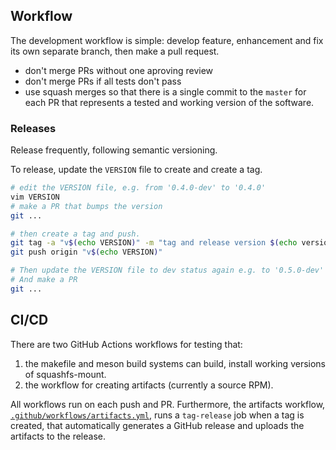 ## Workflow

The development workflow is simple: develop feature, enhancement and fix its own separate branch, then make a pull request.
* don't merge PRs without one aproving review
* don't merge PRs if all tests don't pass
* use squash merges so that there is a single commit to the `master` for each PR that represents a tested and working version of the software.

### Releases

Release frequently, following semantic versioning.

To release, update the `VERSION` file to create and create a tag.
```bash
# edit the VERSION file, e.g. from '0.4.0-dev' to '0.4.0'
vim VERSION
# make a PR that bumps the version
git ...

# then create a tag and push.
git tag -a "v$(echo VERSION)" -m "tag and release version $(echo version)"
git push origin "v$(echo VERSION)"

# Then update the VERSION file to dev status again e.g. to '0.5.0-dev'
# And make a PR
git ...
```

## CI/CD

There are two GitHub Actions workflows for testing that:
1. the makefile and meson build systems can build, install working versions of squashfs-mount.
2. the workflow for creating artifacts (currently a source RPM).

All workflows run on each push and PR. Furthermore, the artifacts workflow, [`.github/workflows/artifacts.yml`](https://github.com/eth-cscs/squashfs-mount/blob/master/.github/workflows/artifacts.yml), runs a `tag-release` job when a tag is created, that automatically generates a GitHub release and uploads the artifacts to the release.


